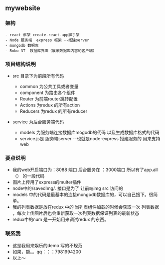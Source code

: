 ## mywebsite

### 架构
    - react 框架 create-react-app脚手架
    - Node 服务端  express 框架 --搭建server
    - mongodb 数据库
    - Robo 3T  数据库界面（展示数据库内容的客户端）
### 项目结构说明
- src 目录下为前段所有代码

    - common 为公共工具或者变量
    - component 为路由各个组件
    - Router 为前端router跳转配置
    - Actions 为redux 的所有action
    - Reducers 为redux 的所有reducer


- service 为后台服务端代码
    - models 为服务端连接数据库mogodb的代码  以及生成数据库格式的代码
    - service.js是 服务端server --也就是node-express 搭建服务的  用来支持web

### 要点说明
- 我的web开启端口为：8088 端口 后台服务在 ：3000端口  所以有了app.all （） 的一段代码
- 图片上传用了express的multer插件
- node中的/savedImg/*.*  接口是为了 让前端img src 访问的
- models 中的代码是最基本的连接mongodb数据库的，可以自己搜下。很简单。
- 我的列表数据是放在redux 中的  当列表组件加载的时候会获取一次 列表数据 ，每次上传图片后也会重新获取一次列表数据保证列表的最新状态
- redux中的num 是一开始用来调试redux 的东西。


### 联系我
- 这是我用来娱乐的demo  写的不规范
- 如果，额。。qq：：：7981994200
- 以上～

